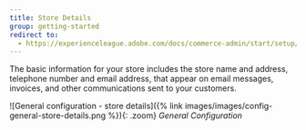 ```yaml
---
title: Store Details
group: getting-started
redirect to:
  - https://experienceleague.adobe.com/docs/commerce-admin/start/setup/store-details.html
---
```


The basic information for your store includes the store name and address, telephone number and email address, that appear on email messages, invoices, and other communications sent to your customers.

![General configuration - store details]({% link images/images/config-general-store-details.png %}){: .zoom}
_General Configuration_

